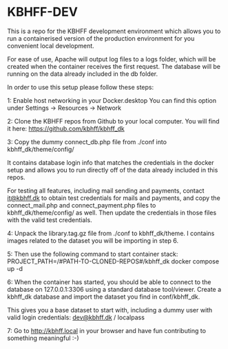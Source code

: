 # KBHFF-DEV

This is a repo for the KBHFF development environment which allows you to run a containerised version of the production environment for you convenient local development.

For ease of use, Apache will output log files to a logs folder, which will be created when the container receives the first request. The database will be running on the data already included in the db folder.


In order to use this setup please follow these steps:


1: Enable host networking in your Docker.desktop
You can find this option under Settings -> Resources -> Network


2: Clone the KBHFF repos from Github to your local computer. You will find it here:
https://github.com/kbhff/kbhff_dk


3: Copy the dummy connect_db.php file from ./conf into kbhff_dk/theme/config/

It contains database login info that matches the credentials in the docker setup and allows you to run directly off of the data already included in this repos.

For testing all features, including mail sending and payments, contact it@kbhff.dk to obtain test credentials for mails and payments, and copy the connect_mail.php and connect_payment.php files to kbhff_dk/theme/config/ as well. Then update the credentials in those files with the valid test credentials.


4: Unpack the library.tag.gz file from ./conf to kbhff_dk/theme. I contains images related to the dataset you will be importing in step 6.


5: Then use the following command to start container stack:
PROJECT_PATH=/#PATH-TO-CLONED-REPOS#/kbhff_dk docker compose up -d


6: When the container has started, you should be able to connect to the database on 127.0.0.1:3306 using a standard database tool/viewer. Create a kbhff_dk database and import the dataset you find in conf/kbhff_dk.

This gives you a base dataset to start with, including a dummy user with valid login credentials:
dev@kbhff.dk / localpass


7: Go to http://kbhff.local in your browser and have fun contributing to something meaningful :-)

